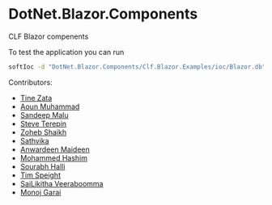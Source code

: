 # DotNet.Blazor.Components
CLF Blazor compenents

To test the application you can run

```bash
softIoc -d "DotNet.Blazor.Components/Clf.Blazor.Examples/ioc/Blazor.db"
```

Contributors:
 - [Tine Zata](https://github.com/TineZata)
 - [Aoun Muhammad](https://github.com/aoun-muhammad)
 - [Sandeep Malu](https://github.com/sandeepmalu)
 - [Steve Terepin](https://github.com/k563)
 - [Zoheb Shaikh](https://github.com/ZohebShaikh)
 - [Sathvika](https://github.com/Sathvika98)
 - [Anwardeen Maideen](https://github.com/Anwardeen-maideen)
 - [Mohammed Hashim](https://github.com/mohammedhashimSTFC)
 - [Sourabh Halli](https://github.com/SourabhHalli)
 - [Tim Speight](https://github.com/tim-speight)
 - [SaiLikitha Veeraboomma](https://github.com/SaiLikithaVeeraboomma)
 - [Monoj Garai](https://github.com/garaimonoj)
